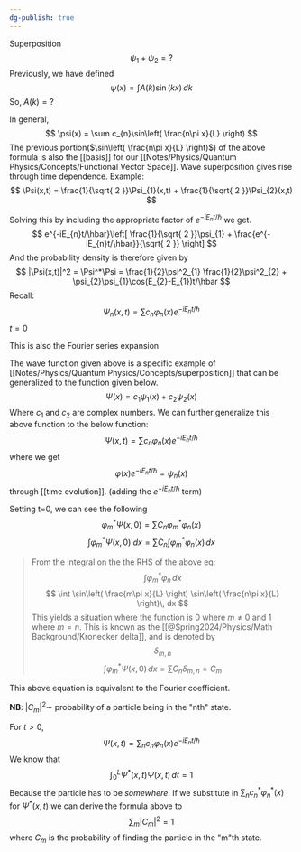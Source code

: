 ```yaml
---
dg-publish: true
---
```


Superposition 
$$
\psi_{1} + \psi_{2} = ?
$$
Previously, we have defined 
$$
\psi(x) = \int A(k)\sin(kx) \, dk
$$
So, $A(k) = ?$

In general, 
$$
\psi(x) = \sum c_{n}\sin\left( \frac{n\pi x}{L} \right)
$$
The previous portion($\sin\left( \frac{n\pi x}{L} \right)$) of the above formula is also the [[basis]] for our [[Notes/Physics/Quantum Physics/Concepts/Functional Vector Space]]. Wave superposition gives rise through time dependence. 
Example:
$$
\Psi(x,t) = \frac{1}{\sqrt{ 2 }}\Psi_{1}(x,t) + \frac{1}{\sqrt{ 2 }}\Psi_{2}(x,t)
$$

Solving this by including the appropriate factor of $e^{-iE_{n}t/\hbar}$ we get. 
$$
e^{-iE_{n}t/\hbar}\left[ \frac{1}{\sqrt{ 2 }}\psi_{1} + \frac{e^{-iE_{n}t/\hbar}}{\sqrt{ 2 }} \right]
$$
And the probability density is therefore given by
$$
|\Psi(x,t)|^2 = \Psi^*\Psi = \frac{1}{2}\psi^2_{1} \frac{1}{2}\psi^2_{2} + \psi_{2}\psi_{1}\cos(E_{2}-E_{1})t/\hbar
$$
Recall: 
$$
\Psi_{n}(x,t)=\sum c_{n}\varphi_{n}(x)e^{-iE_{n}t/\hbar}
$$
$t=0$ 


This is also the Fourier series expansion

The wave function given above  is a specific example of [[Notes/Physics/Quantum Physics/Concepts/superposition]] that can be generalized to the function given below. 
$$
\Psi(x)=c_{1}\psi_{1}(x) + c_{2}\psi_{2}(x)
$$
Where $c_{1}$ and $c_{2}$ are complex numbers. We can further generalize this above function to the below function: 
$$
\Psi(x,t) = \sum c_{n} \varphi_{n} (x) e^{-iE_{n}t/\hbar}
$$
where we get 
$$
\varphi (x)e^{-iE_{n}t/\hbar} = \psi_{n}(x)
$$
through [[time evolution]]. (adding the $e^{-iE_{n}t/\hbar}$ term)

Setting t=0, we can see the following 
$$
\varphi^{*}_{m}\Psi(x,0) = \sum C_{n}\varphi_{m}^{*}\varphi_{n}(x) 
$$
$$
\int \varphi^{*}_{m} \Psi(x,0)\ dx = \sum C_{n} \int \varphi^{*}_{m}\varphi_{n}(x) \, dx 
$$
>From the integral on the the RHS of the above eq:
$$
\int \varphi_{m}^{*}\varphi_{n} \, dx 
$$
$$
\int \sin\left( \frac{m\pi x}{L} \right) \sin\left( \frac{n\pi x}{L} \right)\, dx 
$$
>This yields a situation where the function is 0 where $m \neq 0$ and 1 where $m=n$. 
>This is known as the [[@Spring2024/Physics/Math Background/Kronecker delta]], and is denoted by
$$
\delta_{m,n}
$$
$$
\int \varphi_{m}^{*}\Psi(x,0) \, dx  = \sum C_{n}\delta_{m,n}=C_{m}
$$

This above equation is equivalent to the Fourier coefficient. 

**NB**: $|C_{m}|^{2}\sim$ probability of a particle being in the "nth" state. 

For $t>0$, 
$$
\Psi(x,t) = \sum_{n} c_{n}\varphi_{n}(x)e^{-iE_{n}t/\hbar}
$$
We know that 
$$
\int ^{L} _{0} \Psi^{*}(x,t)\Psi(x,t) \, dt = 1
$$
Because the particle has to be *somewhere*. 
If we substitute in $\sum_{n} c_{n}^{*}\varphi_{n}^{*}(x)$ for $\Psi^{*}(x,t)$ we can derive the formula above to
$$
\sum_{m} |C_{m}|^{2} = 1
$$
where $C_{m}$ is the probability of finding the particle in the "m"th state.
